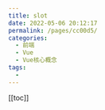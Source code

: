 ```yaml
---
title: slot
date: 2022-05-06 20:12:17
permalink: /pages/cc00d5/
categories:
  - 前端
  - Vue
  - Vue核心概念
tags:
  - 
---
```


[[toc]]

